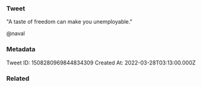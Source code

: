 ### Tweet
"A taste of freedom can make you unemployable." 

@naval

### Metadata
Tweet ID: 1508280969844834309
Created At: 2022-03-28T03:13:00.000Z

### Related

